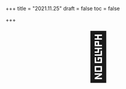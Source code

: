 +++
title = "2021.11.25"
draft = false
toc = false

+++



<div style="
            font-size:128px;
            text-align:center"
>
  🦔
</div>
